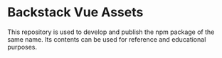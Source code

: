 # Backstack Vue Assets

This repository is used to develop and publish the npm package of the same name. Its contents can be used for reference and educational purposes.
